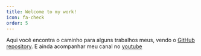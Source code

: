 ```yaml
---
title: Welcome to my work!
icon: fa-check
order: 5
---
```


Aqui você encontra o caminho para alguns trabalhos meus, vendo o [GitHub repository](https://github.com/caaddss). E ainda acompanhar meu canal no  [youtube](https://www.youtube.com/channel/UCPD9AKrCVuRw9RZ9uQ4P7Aw)

